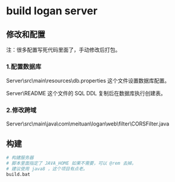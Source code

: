 # build logan server


## 修改和配置

注：很多配置写死代码里面了，手动修改后打包。

### 1.配置数据库
Server\src\main\resources\db.properties
这个文件设置数据库配置。

Server\README
这个文件的 SQL DDL 复制后在数据库执行创建表。

### 2.修改跨域

Server\src\main\java\com\meituan\logan\web\filter\CORSFilter.java

## 构建

```bash
# 构建服务器
# 脚本里面指定了 JAVA_HOME 如果不需要，可以 @rem 去掉。
# 建议使用 java8 ，这个项目有点老。
build.bat
```